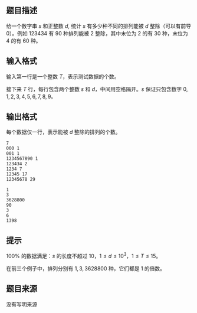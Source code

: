 ## 题目描述

给一个数字串 $s$ 和正整数 $d$, 统计 $s$ 有多少种不同的排列能被 $d$ 整除（可以有前导 $0$）。例如 $123434$ 有 $90$ 种排列能被 $2$ 整除，其中末位为 $2$ 的有 $30$ 种，末位为 $4$ 的有  $60$ 种。

## 输入格式

输入第一行是一个整数 $T$，表示测试数据的个数。

接下来 $T$ 行，每行包含两个整数 $s$ 和 $d$，中间用空格隔开。$s$ 保证只包含数字 $0,1,2,3,4,5,6,7,8,9$。

## 输出格式

每个数据仅一行，表示能被 $d$ 整除的排列的个数。

```input1
7
000 1
001 1
1234567890 1
123434 2
1234 7
12345 17
12345678 29
```

```output1
1
3
3628800
90
3
6
1398
```

## 提示

$100\%$ 的数据满足：$s$ 的长度不超过 $10$，$1\le d\le 10^3$，$1\le T\le 15$。

在前三个例子中，排列分别有 $1,3,3628800$ 种，它们都是 $1$ 的倍数。

## 题目来源
没有写明来源